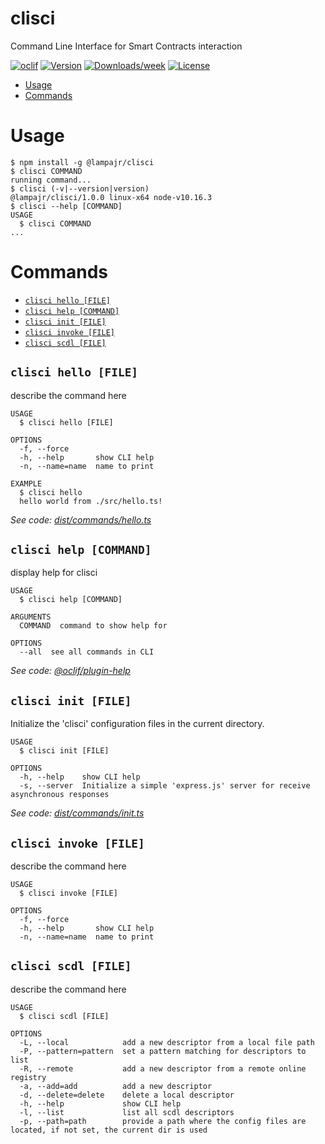 clisci
======

Command Line Interface for Smart Contracts interaction

[![oclif](https://img.shields.io/badge/cli-oclif-brightgreen.svg)](https://oclif.io)
[![Version](https://img.shields.io/npm/v/clisci.svg)](https://npmjs.org/package/clisci)
[![Downloads/week](https://img.shields.io/npm/dw/clisci.svg)](https://npmjs.org/package/clisci)
[![License](https://img.shields.io/npm/l/clisci.svg)](https://github.com/lampajr/toolscip/blob/master/package.json)

<!-- toc -->
* [Usage](#usage)
* [Commands](#commands)
<!-- tocstop -->
# Usage
<!-- usage -->
```sh-session
$ npm install -g @lampajr/clisci
$ clisci COMMAND
running command...
$ clisci (-v|--version|version)
@lampajr/clisci/1.0.0 linux-x64 node-v10.16.3
$ clisci --help [COMMAND]
USAGE
  $ clisci COMMAND
...
```
<!-- usagestop -->
# Commands
<!-- commands -->
* [`clisci hello [FILE]`](#clisci-hello-file)
* [`clisci help [COMMAND]`](#clisci-help-command)
* [`clisci init [FILE]`](#clisci-init-file)
* [`clisci invoke [FILE]`](#clisci-invoke-file)
* [`clisci scdl [FILE]`](#clisci-scdl-file)

## `clisci hello [FILE]`

describe the command here

```
USAGE
  $ clisci hello [FILE]

OPTIONS
  -f, --force
  -h, --help       show CLI help
  -n, --name=name  name to print

EXAMPLE
  $ clisci hello
  hello world from ./src/hello.ts!
```

_See code: [dist/commands/hello.ts](https://github.com/lampajr/toolscip/blob/v1.0.0/dist/commands/hello.ts)_

## `clisci help [COMMAND]`

display help for clisci

```
USAGE
  $ clisci help [COMMAND]

ARGUMENTS
  COMMAND  command to show help for

OPTIONS
  --all  see all commands in CLI
```

_See code: [@oclif/plugin-help](https://github.com/oclif/plugin-help/blob/v2.2.2/src/commands/help.ts)_

## `clisci init [FILE]`

Initialize the 'clisci' configuration files in the current directory.

```
USAGE
  $ clisci init [FILE]

OPTIONS
  -h, --help    show CLI help
  -s, --server  Initialize a simple 'express.js' server for receive asynchronous responses
```

_See code: [dist/commands/init.ts](https://github.com/lampajr/toolscip/blob/v1.0.0/dist/commands/init.ts)_

## `clisci invoke [FILE]`

describe the command here

```
USAGE
  $ clisci invoke [FILE]

OPTIONS
  -f, --force
  -h, --help       show CLI help
  -n, --name=name  name to print
```

## `clisci scdl [FILE]`

describe the command here

```
USAGE
  $ clisci scdl [FILE]

OPTIONS
  -L, --local            add a new descriptor from a local file path
  -P, --pattern=pattern  set a pattern matching for descriptors to list
  -R, --remote           add a new descriptor from a remote online registry
  -a, --add=add          add a new descriptor
  -d, --delete=delete    delete a local descriptor
  -h, --help             show CLI help
  -l, --list             list all scdl descriptors
  -p, --path=path        provide a path where the config files are located, if not set, the current dir is used
```
<!-- commandsstop -->
